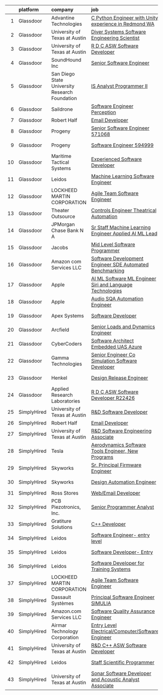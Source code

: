 

|    | platform    | company                                        | job                                                                                                                                                                                                                                                                                                                                                                                                                                                                                                                                                                                                                                                                                                                                                                                                                                                                                                                                                                                                                                                                                                                                                                                                                                                                                                                                                                                                               | update_time   | location            |
|---:|:------------|:-----------------------------------------------|:------------------------------------------------------------------------------------------------------------------------------------------------------------------------------------------------------------------------------------------------------------------------------------------------------------------------------------------------------------------------------------------------------------------------------------------------------------------------------------------------------------------------------------------------------------------------------------------------------------------------------------------------------------------------------------------------------------------------------------------------------------------------------------------------------------------------------------------------------------------------------------------------------------------------------------------------------------------------------------------------------------------------------------------------------------------------------------------------------------------------------------------------------------------------------------------------------------------------------------------------------------------------------------------------------------------------------------------------------------------------------------------------------------------|:--------------|:--------------------|
|  1 | Glassdoor   | Advantine Technologies                         | [C     Python Engineer with Unity experience in Redmond  WA](https://www.glassdoor.com/partner/jobListing.htm?pos=117&ao=1136043&s=58&guid=000001836935a55f99567911fa040266&src=GD_JOB_AD&t=SR&vt=w&cs=1_9865d4ba&cb=1663917467474&jobListingId=1008157599925&jrtk=3-0-1gdkjb9hjjfl1801-1gdkjb9i7g2f5801-3b05bea95ecf3b84-)                                                                                                                                                                                                                                                                                                                                                                                                                                                                                                                                                                                                                                                                                                                                                                                                                                                                                                                                                                                                                                                                                       | 24h           | Redmond, WA         |
|  2 | Glassdoor   | University of Texas at Austin                  | [Diver Systems Software Engineering Scientist](https://www.glassdoor.com/partner/jobListing.htm?pos=112&ao=1136043&s=58&guid=000001836935a55f99567911fa040266&src=GD_JOB_AD&t=SR&vt=w&cs=1_5231853b&cb=1663917467474&jobListingId=1008134570966&jrtk=3-0-1gdkjb9hjjfl1801-1gdkjb9i7g2f5801-b68ce17203cedfa0-)                                                                                                                                                                                                                                                                                                                                                                                                                                                                                                                                                                                                                                                                                                                                                                                                                                                                                                                                                                                                                                                                                                     | 10d           | Austin, TX          |
|  3 | Glassdoor   | University of Texas at Austin                  | [R D C   ASW Software Developer](https://www.glassdoor.com/partner/jobListing.htm?pos=110&ao=1136043&s=58&guid=000001836935a55f99567911fa040266&src=GD_JOB_AD&t=SR&vt=w&cs=1_12e772d0&cb=1663917467473&jobListingId=1008134571094&jrtk=3-0-1gdkjb9hjjfl1801-1gdkjb9i7g2f5801-505db6517f58eced-)                                                                                                                                                                                                                                                                                                                                                                                                                                                                                                                                                                                                                                                                                                                                                                                                                                                                                                                                                                                                                                                                                                                   | 10d           | Austin, TX          |
|  4 | Glassdoor   | SoundHound Inc                                 | [Senior Software Engineer](https://www.glassdoor.com/partner/jobListing.htm?pos=122&ao=1136043&s=58&guid=000001836935a55f99567911fa040266&src=GD_JOB_AD&t=SR&vt=w&ea=1&cs=1_c703e302&cb=1663917467474&jobListingId=1008130047195&jrtk=3-0-1gdkjb9hjjfl1801-1gdkjb9i7g2f5801-3428b7ce9c956431-)                                                                                                                                                                                                                                                                                                                                                                                                                                                                                                                                                                                                                                                                                                                                                                                                                                                                                                                                                                                                                                                                                                                    | 13d           | Santa Clara, CA     |
|  5 | Glassdoor   | San Diego State University Research Foundation | [IS Analyst Programmer II](https://www.glassdoor.com/partner/jobListing.htm?pos=119&ao=1136043&s=58&guid=000001836935a55f99567911fa040266&src=GD_JOB_AD&t=SR&vt=w&cs=1_be45f05e&cb=1663917467474&jobListingId=1008150424630&jrtk=3-0-1gdkjb9hjjfl1801-1gdkjb9i7g2f5801-f3dab425f644b186-)                                                                                                                                                                                                                                                                                                                                                                                                                                                                                                                                                                                                                                                                                                                                                                                                                                                                                                                                                                                                                                                                                                                         | 2d            | San Diego, CA       |
|  6 | Glassdoor   | Saildrone                                      | [Software Engineer   Perception](https://www.glassdoor.com/partner/jobListing.htm?pos=116&ao=1136043&s=58&guid=000001836935a55f99567911fa040266&src=GD_JOB_AD&t=SR&vt=w&cs=1_320525a7&cb=1663917467474&jobListingId=1008156970798&jrtk=3-0-1gdkjb9hjjfl1801-1gdkjb9i7g2f5801-51594aeaa2ed0247-)                                                                                                                                                                                                                                                                                                                                                                                                                                                                                                                                                                                                                                                                                                                                                                                                                                                                                                                                                                                                                                                                                                                   | 24h           | Alameda, CA         |
|  7 | Glassdoor   | Robert Half                                    | [Email Developer](https://www.glassdoor.com/partner/jobListing.htm?pos=105&ao=1110586&s=58&guid=000001836935a55f99567911fa040266&src=GD_JOB_AD&t=SR&vt=w&ea=1&cs=1_4965151a&cb=1663917467473&jobListingId=1008145675095&cpc=334ABAF5D42DC775&jrtk=3-0-1gdkjb9hjjfl1801-1gdkjb9i7g2f5801-1d30b377a342ae9d--6NYlbfkN0CpzDdaQkua3np5pkmj49lKioZwmwxQ-yx5plwbYmV_MzWNBoPgCjn5bOtxNwC6GJ4nMXlh70SbCFcICXIgnZkuA1M2Q3cbZxvyy2idv8eL8hhk9lI80DRwFm1NMXGvI86YHjJOPaVV2F-OE7mVDddpF962aw6WMRMYnU2tZV44lSwwG1i4aejl2DSumr7C7X44jQqGNvTYpVvRYDh9Xp1aH0j58ijKkkOHjFKHpBcnuz4zzlq4jAuCOUWjVuZ7x6yIIV9n7AIi8zzU0AURr_dftU9i9gCRo7SgVDk184A994wLBgfaWNRwrv5XhKQPzTCHb1heyRJwrc6Q_-H7EC1pYz9GdWRrd7fqqWBIwZbWjb2GcTl81M9KUsVblJ_3oWUXQAlvDkmC9lNWV3fRw7nnsxd_lI7rBjub1RtqNtUlm2aD5scM5Rsp4KLbzaYmS0rHXHwv_n6N4f0a7GyyJLfLyMtblIUgNLhzwbR6f6g_PHyFZUcnwxUTYXXBUM4QISe-kB1iITsfuO4MZPypF14TRhfjHYKOLkLsh4IbIJH6Tzh-tSl8bwID)                                                                                                                                                                                                                                                                                                                                                                                                                                                                                                        | 6d            | Denver, CO          |
|  8 | Glassdoor   | Progeny                                        | [Senior Software Engineer   571068 ](https://www.glassdoor.com/partner/jobListing.htm?pos=123&ao=1136043&s=58&guid=000001836935a55f99567911fa040266&src=GD_JOB_AD&t=SR&vt=w&cs=1_6b23eea3&cb=1663917467474&jobListingId=1008146023366&jrtk=3-0-1gdkjb9hjjfl1801-1gdkjb9i7g2f5801-f0fd6c0004d9c04e-)                                                                                                                                                                                                                                                                                                                                                                                                                                                                                                                                                                                                                                                                                                                                                                                                                                                                                                                                                                                                                                                                                                               | 6d            | Canonsburg, PA      |
|  9 | Glassdoor   | Progeny                                        | [Software Engineer  594999 ](https://www.glassdoor.com/partner/jobListing.htm?pos=121&ao=1136043&s=58&guid=000001836935a55f99567911fa040266&src=GD_JOB_AD&t=SR&vt=w&cs=1_6423f38f&cb=1663917467474&jobListingId=1008134031369&jrtk=3-0-1gdkjb9hjjfl1801-1gdkjb9i7g2f5801-6d016ac3371836b7-)                                                                                                                                                                                                                                                                                                                                                                                                                                                                                                                                                                                                                                                                                                                                                                                                                                                                                                                                                                                                                                                                                                                       | 10d           | Manassas, VA        |
| 10 | Glassdoor   | Maritime Tactical Systems                      | [Experienced Software Developer](https://www.glassdoor.com/partner/jobListing.htm?pos=101&ao=1110586&s=58&guid=000001836935a55f99567911fa040266&src=GD_JOB_AD&t=SR&vt=w&ea=1&cs=1_57fc297a&cb=1663917467473&jobListingId=1008149197652&cpc=4D489A1B82E31BBF&jrtk=3-0-1gdkjb9hjjfl1801-1gdkjb9i7g2f5801-81bb24394b5abab6--6NYlbfkN0AtR68e5gWpPxoovZgA7Udo-dcymoK0NpHFMpIgh7LYzw56sJYO5BCaP-bqJbaXFb_-ej51BS-QNSIWQaRzNmG2_RvMR4LiDIjiWnQ0kaTCf_kylRMyRIsBM2wpIDBlBWIhyaDEsQtPzD_cB10uLc6yBP3cPpsqVA5vTZpkP-AhwayiN2eDEH1kNS-S8pAfwLIuJQ_nxhWvvBNIYMUZ_pJzFpohjYbDaA6MxgvuP_jjZtfPWpvpDW5GGYi0bp3zpz8UtASGTP9oZzF9bYvD5IR3zFdNLmNOlpBilvjUR83lu2nvKwBC8z69fBlwkOV7hKBuXtL_DAwqj5pr6bToZXIfeF9apgmMxups78wimsd_8bIdRfA7Jj3-4Wp7k2PyXAz57IEtyjGRftvIXHVfZ0sKBR1oDn6xBoBB8_nFAHIaX-SPM-o8PayPhhSNtJzOvUmWzRG7kKj4OwaFx2CnMooudGdtiXVeg6WNHZpXOaezPPfV4tGMwrig9dIPNxEaEHPUxwbdE1JkFx-JLsqrhyyZ)                                                                                                                                                                                                                                                                                                                                                                                                                                                                                                                         | 3d            | Melbourne, FL       |
| 11 | Glassdoor   | Leidos                                         | [Machine Learning Software Engineer](https://www.glassdoor.com/partner/jobListing.htm?pos=103&ao=1110586&s=58&guid=000001836935a55f99567911fa040266&src=GD_JOB_AD&t=SR&vt=w&cs=1_7a4c07a7&cb=1663917467473&jobListingId=1008154058643&cpc=C19BE7EA145E205E&jrtk=3-0-1gdkjb9hjjfl1801-1gdkjb9i7g2f5801-ae7c0370de18daf7--6NYlbfkN0CZUO70VSdYKA8PR3jfrSh5ljhqJhfDt0PzQCMubt8cRihWbmqO_-Ccw6DGinMZCyK2ZE0rkuApsHeGNKrS9WTgWTVzUq_zBkMtMKRl2EVMdGDdu3O6zficjxrw1LNdb1H9xU-dLv_XXB74BQOK0elhW8zL9Y6v8u2TAJaWLAm3Z616Tq40DAumLe7KFlxIeIWptN4iA6FVw3Zv8xmu2Ts2Z4wtaIetTQ7xzVbnr-gGzK6-Bs5mAGXVDFkgvniwdzpTGuWlg-ml0u8ZdQYwntKgjh8nfR3BTHuxEu79pu6S9pSwTbosLKAP9Lr7PUw8nV0U2W_NDHuAwz6mzE-UL9YjDVPHxKoadz7AxEqHtFpB32gi1GrXupdPxhvQP9lXjCd6Bj8xOFfxVgBvSHbF4sDeB_k1FG0vdfwZRdPkPf2bt4UisyVmBJhJCr_jAC6zFaI7_xLiFD8NrgSeTlDaQd67M5inc5RmuBovnqN2PboVY8BXsX3_ms_6Gq1AmTVrglgG0vZuTMLKd9ql9fqkIQiNpDZ2puvA0ye9GfGvrTC5EF4yLexn13KGgmAd8i_L2xzj_MLsNFG0z7akFCEWBbf99HVUW2Q3vx6rBxyeWLvPbxlBVLpSgg_R2rN7PRSaaenlU-WfscsmrIhe_gxzVXeb)                                                                                                                                                                                                                                                                                                                                                                                          | 1d            | Arlington, VA       |
| 12 | Glassdoor   | LOCKHEED MARTIN CORPORATION                    | [Agile Team Software Engineer](https://www.glassdoor.com/partner/jobListing.htm?pos=104&ao=1110586&s=58&guid=000001836935a55f99567911fa040266&src=GD_JOB_AD&t=SR&vt=w&cs=1_be56857e&cb=1663917467473&jobListingId=1008157427345&cpc=D2F1DE17EE1F43B9&jrtk=3-0-1gdkjb9hjjfl1801-1gdkjb9i7g2f5801-c601795b34351101--6NYlbfkN0BuMqUtaNIakuoGTB-u7I0EvtcrTK1_bHO6_bsORPCvsL7zkQUfIzpY4doIgp_GoHrdWwRHLC1L1F-NTj7I9bniL9bd7P7cGA1R3ynlaMUiL1G1I1fQGpDJM8PDMow5kSXMVLGknX_E_ksfSda1IQx-WOKLNd1bNNBCCPk3Y7j18MyLTtvV7HSC_mrpvYLEq1NHFjD6odH7WIACwLsdyWlU1_dLwHR_JFYvEYc6N8FCSNTGhChPaN_GgIPPG-5NuF4levV6ma4y4dalBmYfwK9p7KH6bPlDOS4kjpI5pp0I2CJrzU-UN7WaZ1dFWMeE-a-Lniit4RFImSy3_HKFjiPACksWU_wkDe_shFlks2EUy0Rk2uoS-FtiLkij51INvZ2xb4lBeFOvV_t_sPEOhwBeuZGfv3KF644DvPq4lvQ9cURwnH9COYJXzL5H0KYHr3FchvSfDsMhH_Vcm6PgxxFHKpuzYzDsZNqlXboKT_ug5UMxALpyEDVaMCdeJt6TLrBPXsRvF2kIBQoIVOm4vMg3XWkWFBBVxGp2NhVhiHS0wtpvwK2NPjdYKRl1T4Cxqenr1_vk_Nqk_qNwqh28O4XTxVy6TjydeSxJ7vrXuXeswDrwlGGmU0BcJHC8jvWqa8xZXQAAO2CNNRVqL3i-IF6P)                                                                                                                                                                                                                                                                                                                                                                                                | 24h           | Manassas, VA        |
| 13 | Glassdoor   | Theater Outsource                              | [Controls Engineer   Theatrical Automation](https://www.glassdoor.com/partner/jobListing.htm?pos=120&ao=1136043&s=58&guid=000001836935a55f99567911fa040266&src=GD_JOB_AD&t=SR&vt=w&ea=1&cs=1_8325a784&cb=1663917467474&jobListingId=1008149531471&jrtk=3-0-1gdkjb9hjjfl1801-1gdkjb9i7g2f5801-67f7b1ecdf14d1e3-)                                                                                                                                                                                                                                                                                                                                                                                                                                                                                                                                                                                                                                                                                                                                                                                                                                                                                                                                                                                                                                                                                                   | 3d            | Syracuse, NY        |
| 14 | Glassdoor   | JPMorgan Chase Bank  N A                       | [Sr  Staff Machine Learning Engineer   Applied AI ML Lead](https://www.glassdoor.com/partner/jobListing.htm?pos=124&ao=1136043&s=58&guid=000001836935a55f99567911fa040266&src=GD_JOB_AD&t=SR&vt=w&cs=1_5662435d&cb=1663917467475&jobListingId=1008135419592&jrtk=3-0-1gdkjb9hjjfl1801-1gdkjb9i7g2f5801-c192268a470b92e3-)                                                                                                                                                                                                                                                                                                                                                                                                                                                                                                                                                                                                                                                                                                                                                                                                                                                                                                                                                                                                                                                                                         | 10d           | Palo Alto, CA       |
| 15 | Glassdoor   | Jacobs                                         | [Mid Level Software Programmer](https://www.glassdoor.com/partner/jobListing.htm?pos=118&ao=1136043&s=58&guid=000001836935a55f99567911fa040266&src=GD_JOB_AD&t=SR&vt=w&cs=1_0eaa8fc6&cb=1663917467474&jobListingId=1008128557334&jrtk=3-0-1gdkjb9hjjfl1801-1gdkjb9i7g2f5801-0af984db1dd2315d-)                                                                                                                                                                                                                                                                                                                                                                                                                                                                                                                                                                                                                                                                                                                                                                                                                                                                                                                                                                                                                                                                                                                    | 13d           | Bingham Farms, MI   |
| 16 | Glassdoor   | Amazon com Services LLC                        | [Software Development Engineer  SDE  Automated Benchmarking](https://www.glassdoor.com/partner/jobListing.htm?pos=115&ao=1136043&s=58&guid=000001836935a55f99567911fa040266&src=GD_JOB_AD&t=SR&vt=w&cs=1_d53e966a&cb=1663917467474&jobListingId=1008144113447&jrtk=3-0-1gdkjb9hjjfl1801-1gdkjb9i7g2f5801-93604167f71390ef-)                                                                                                                                                                                                                                                                                                                                                                                                                                                                                                                                                                                                                                                                                                                                                                                                                                                                                                                                                                                                                                                                                       | 6d            | Seattle, WA         |
| 17 | Glassdoor   | Apple                                          | [AI ML   Software  ML  Engineer  Siri and Language Technologies](https://www.glassdoor.com/partner/jobListing.htm?pos=111&ao=1136043&s=58&guid=000001836935a55f99567911fa040266&src=GD_JOB_AD&t=SR&vt=w&cs=1_4d02a7cf&cb=1663917467473&jobListingId=1008146904371&jrtk=3-0-1gdkjb9hjjfl1801-1gdkjb9i7g2f5801-c37c15d6316a917e-)                                                                                                                                                                                                                                                                                                                                                                                                                                                                                                                                                                                                                                                                                                                                                                                                                                                                                                                                                                                                                                                                                   | 5d            | Cambridge, MA       |
| 18 | Glassdoor   | Apple                                          | [Audio SQA Automation Engineer](https://www.glassdoor.com/partner/jobListing.htm?pos=114&ao=1136043&s=58&guid=000001836935a55f99567911fa040266&src=GD_JOB_AD&t=SR&vt=w&cs=1_df8ebe62&cb=1663917467474&jobListingId=1008146904400&jrtk=3-0-1gdkjb9hjjfl1801-1gdkjb9i7g2f5801-2883d3b1dd5e8401-)                                                                                                                                                                                                                                                                                                                                                                                                                                                                                                                                                                                                                                                                                                                                                                                                                                                                                                                                                                                                                                                                                                                    | 5d            | Cupertino, CA       |
| 19 | Glassdoor   | Apex Systems                                   | [Software Developer](https://www.glassdoor.com/partner/jobListing.htm?pos=107&ao=1110586&s=58&guid=000001836935a55f99567911fa040266&src=GD_JOB_AD&t=SR&vt=w&ea=1&cs=1_11017332&cb=1663917467474&jobListingId=1008143341273&cpc=8795CF9063CD573D&jrtk=3-0-1gdkjb9hjjfl1801-1gdkjb9i7g2f5801-28844eac39369d01--6NYlbfkN0DqWjE27Bj7wQp7zwejGyju2OyxUuq4SEucXSyN07WCWejYvQmJsgF2DYF8Y-TYieAFOYR7mwoVX3UFdAgmeb2F2B3opQw2wHm_zyLHmy4TCBnCgpLmuLRoHVj1p-weLc43NmWqS76UxEsRtpvNfmgjelNHp-FkrimqmxUiFI9vr882Cj15v_KTtFxwsC4Dcn4uIJfG3eAvdRf5iMmNEkzFP5D29zXietym5a8nlBnqnSG2N0FkJNUD-AuGOcjVlEuZKir3JXXKUX9jTqVdsHHgBSYmRcBLRS_JGg_WQ6QRi0PzBcuj0KxQ9yMq7ECxV7E1OeWiiA-WH03kzVPP4q4cgR_xogsB9dLkIN9RPCKNtO7lzSxo9czOieoLML0MOG8SfG6ZdIjyS5ecDEp6l8CNfD7JACdMU3bY6G0ldFwOuYmDzRED7CbxbidxjX_hlsWTi4Zw5I0udnwV3tNDFcwGHLm-kdM8c3XKJBlkZ7hL-ApVjs-UxrOpomfNTOYKgVATLeKJw_5k_Gt-B9AoyxiccrN9_iFKB2jye56eJz1E8MlDrdkGLWav-4vy8SuOK7owr2Be4lofP378f7JLcxBvYMWFJAr8j6Z1EuxpLGp-C16G0KQzoOlVH5jBx4UyJeYl-DrC8AvntQ%3D%3D)                                                                                                                                                                                                                                                                                                                                                                                                         | 7d            | Bethesda, MD        |
| 20 | Glassdoor   | Arcfield                                       | [Senior Loads and Dynamics Engineer](https://www.glassdoor.com/partner/jobListing.htm?pos=102&ao=1110586&s=58&guid=000001836935a55f99567911fa040266&src=GD_JOB_AD&t=SR&vt=w&ea=1&cs=1_3ed47c56&cb=1663917467473&jobListingId=1008156728757&cpc=275B60D2C545FCD5&jrtk=3-0-1gdkjb9hjjfl1801-1gdkjb9i7g2f5801-1877bede92c808a3--6NYlbfkN0Aiur-s0w1ecieYSDQAiv-uLYLftpJidGWuKR3kSJYF_ksnj4VBwti5kCzrU5P_S6oeiaeDO5KLkdHiwR6E9byr8ZzH7OWR5C3O74ZvvbTZIqKbRXFn4W_dMi9Rxm0zyCJA07uJpuiz-RWq98MNVpK7ioNnLdszkOsOybj0PFtZnNStw-A7-huc9mLk-R1yZ2PujE1h1doQ-mimyFqQ-s6On1cjx1Ol7O3i9FsPU8BGH-gfBQ6EAkjnkjSzIZFC6EnKa_2RjAHelSfUpLHGUYce99YvK0d1haX-NwunrgcwYUbhsU4kADKiYXskNzeudjORgobyrtyAzDI-9fwM2cS9iC8Eb_9C1CyRJw0WyiZwPL-z5d1xOnwPCmrykignBgiqNLKBUe2KVJ15wb_LYW4mGdkxsT09m1-46rcLf4L1733vj_0DFsPsCdfy7QvKCqySjlJ2XqrdSvuTMoYfO20HtpVuQYag_CDxHNObsYm4I1GeXZOZ7PWyexVDXDkmd9i9yZLrCj45-Vo8gIY8n8HKGSLYZBH224A%3D)                                                                                                                                                                                                                                                                                                                                                                                                                                                                                                       | 24h           | United States       |
| 21 | Glassdoor   | CyberCoders                                    | [Software Architect  Embedded UAS  Azure ](https://www.glassdoor.com/partner/jobListing.htm?pos=108&ao=1110586&s=58&guid=000001836935a55f99567911fa040266&src=GD_JOB_AD&t=SR&vt=w&ea=1&cs=1_ae5238ff&cb=1663917467474&jobListingId=1008152464671&cpc=9908D8D4413DBB8A&jrtk=3-0-1gdkjb9hjjfl1801-1gdkjb9i7g2f5801-2b4e161422a261f6--6NYlbfkN0CpFJQzrgRR8WqXWK1qKKEqALWJw739KlKqr2H-MSI4eoBlI4EFrmor2FYZMP3muM3oVLaOs4f3sOzq0npVdBLXadVU0r5VpHRZ8Kt5J3xmm2PUmnrfjVW3sUJVo5WdzO7IC3ShFHfywVhmoXdFmZ2AgpUTy2zM3KHH-z7t6CTqcm9ITT6UZOZbJG_81nG8A2bVxSOU-88GDA8PaZEeV8jro-aE_XsmodnqYTbqmCrCa56G5XcigtQDNZEVoOiwCuyYyn6to3vSAk_LQ0xLZBJwbBL87pdFpE0VJnFl6MNPnOkRs0lnS3U9B8MyGuBxp_HjhAOkXu3rt2VpI3ANSgp9Sq1P5I_7Oh-ee-ZDDbdjYVzPfe7Ms_CvIOyOXME6NgjgoSeMNeFPtmPBnHNmYcnhKVGNGOX9XHqNm_i2FeAl6shKvvsof0SJ9uPFXsuItRvVBI_ltydS9NszCpVFa6N8BAZZVMtzmhFo2g64i1xpKH_GpUszXwEifu4ZpFeGkr2SVZ6crLGAssWbVlrJaF-s6zNSO3rA3lVyz64U_RKf45TdfXMhpb-_ndSlcEAhbZgfqyukhlaoOf08yy9NUVOv_t9mZfVGi4uspSYQVLUjrjbP3JXv0FM9bFQqaxxX-cmEHU0SmK4FXfbLfnY1kzJ1tBjopkW2ICRmSYkEdPB7j3SwGMkXZF1Og2uIT2NVLkn5x2C05qIYwxkasYJz1kaqnyD258xbdvKxU9Ub2dk971W9a1Tie2dixQiLC73xPFLFyVUtgdDo0bL0Rr5dHDUZsDvX2aQ8FCf21mgZzn1B_urc2B9auJpDt6AVzZN67Vm5kQvjIvgAm5JjP5lzN5d8wdQcVYJ5ONvdM7X_bwYlUqBvkzVVV3JxOBfnM5Ei0eA0Mqa3PBoye43CO8PVSavyvDhth5nHeZPsiMFdMw7Hza5Xcov0HIhWYYbUHSoJQfc2eaMSLw0nxlA83YoIb88J8QJ7PalPYnHhg9bsOKl5K78eoTx4BWNt-JTIIfFG2-s%3D) | 2d            | Long Beach, CA      |
| 22 | Glassdoor   | Gamma Technologies                             | [Senior Engineer   Co Simulation Software Developer](https://www.glassdoor.com/partner/jobListing.htm?pos=113&ao=1136043&s=58&guid=000001836935a55f99567911fa040266&src=GD_JOB_AD&t=SR&vt=w&cs=1_686c867a&cb=1663917467474&jobListingId=1008157358274&jrtk=3-0-1gdkjb9hjjfl1801-1gdkjb9i7g2f5801-5fe5ab05dd114255-)                                                                                                                                                                                                                                                                                                                                                                                                                                                                                                                                                                                                                                                                                                                                                                                                                                                                                                                                                                                                                                                                                               | 24h           | Westmont, IL        |
| 23 | Glassdoor   | Henkel                                         | [Design   Release Engineer](https://www.glassdoor.com/partner/jobListing.htm?pos=106&ao=1110586&s=58&guid=000001836935a55f99567911fa040266&src=GD_JOB_AD&t=SR&vt=w&cs=1_db18a10c&cb=1663917467473&jobListingId=1008129968269&cpc=F41FEAB56D215062&jrtk=3-0-1gdkjb9hjjfl1801-1gdkjb9i7g2f5801-dd6aa8f583606936--6NYlbfkN0Bnb2JtfZ4AEsMA1Pu2i33F7qA_ifajj7vsPj00nFwV5oJ5S38d4YJev97vL1XpAk697PcgHYCrOvaQ3Dld0Ehq3dDuTjOxMQELFMqHYyzv8g-iyjePoYaXQPojbGhFNqwV1qsbWNqeA7M6FV-OtylbeTOenxbAa9MXgTQTS5a_7jf0Lvd4ZhSRE1aq9497UUzW9v6pI-q9wMENZ6CjvOkl9pM6jC1wFOy07pPl5ftmEdpboA9zSKAIPDdHn3n4hFgSXPrY4Bc-3jwPySxJOL1sq9yJy2ktXt37pV5iZHX5PFZgpmTcmlnIeuu1zsDjLSzRAUkMFjNMC5TmfhUuIFnV33uH4GjPbK5KUl7CWNp7VxkAUpu35LEDvSVT-8zIkGTtF5BXrE2bTOIKspy3yjMGnV-uBFoVf23jcgypZJF_TuyJl3pnL4vtN9LP5PvzDtpBOAzxuzMq4_m9vHF9wlTyIhIluRswcId1waFwDOEGXv9eiNqf3o3Pw4hqltHu_lCOqexzdL8c3sahF1wxAp1k8s2zMxlBOi8Z0X-_y1pgYQ%3D%3D)                                                                                                                                                                                                                                                                                                                                                                                                                                                                                                       | 13d           | Madison Heights, MI |
| 24 | Glassdoor   | Applied Research Laboratories                  | [R D C   ASW Software Developer R22426](https://www.glassdoor.com/partner/jobListing.htm?pos=109&ao=1136043&s=58&guid=000001836935a55f99567911fa040266&src=GD_JOB_AD&t=SR&vt=w&ea=1&cs=1_7842d518&cb=1663917467473&jobListingId=1008134873870&jrtk=3-0-1gdkjb9hjjfl1801-1gdkjb9i7g2f5801-9e99523256cc7a65-)                                                                                                                                                                                                                                                                                                                                                                                                                                                                                                                                                                                                                                                                                                                                                                                                                                                                                                                                                                                                                                                                                                       | 10d           | Austin, TX          |
| 25 | SimplyHired | University of Texas at Austin                  | [R&D Software Developer](https://www.simplyhired.com/job/vqHuy_oZJgXYZ1HSMIdDPj22ukbWjaDArX3G_rEkMwPmFtnM5JtubQ?q=acoustic+developer)                                                                                                                                                                                                                                                                                                                                                                                                                                                                                                                                                                                                                                                                                                                                                                                                                                                                                                                                                                                                                                                                                                                                                                                                                                                                             | Recently      | Austin, TX          |
| 26 | SimplyHired | Robert Half                                    | [Email Developer](https://www.simplyhired.com/job/BVIgBJgCpxv-cFy0d_7E9Pz7QxiyU_8mBeDOWeRs5Ka68IK6Es0Vsw?q=acoustic+developer)                                                                                                                                                                                                                                                                                                                                                                                                                                                                                                                                                                                                                                                                                                                                                                                                                                                                                                                                                                                                                                                                                                                                                                                                                                                                                    | 6d            | Denver, CO          |
| 27 | SimplyHired | University of Texas at Austin                  | [R&D Software Engineering Associate](https://www.simplyhired.com/job/EBH9qDH0Ax58EtcS7HneCCVW4gYqLVAq9TnsfzRruRjBypKUE6-j8w?q=acoustic+developer)                                                                                                                                                                                                                                                                                                                                                                                                                                                                                                                                                                                                                                                                                                                                                                                                                                                                                                                                                                                                                                                                                                                                                                                                                                                                 | Recently      | Austin, TX          |
| 28 | SimplyHired | Tesla                                          | [Aerodynamics Software Tools Engineer, New Programs](https://www.simplyhired.com/job/zO8gcthxFQqgNmwD9bdYUrhRy13Ovr3XTHhU0ibGJoZo7L7tcfLxOw?q=acoustic+developer)                                                                                                                                                                                                                                                                                                                                                                                                                                                                                                                                                                                                                                                                                                                                                                                                                                                                                                                                                                                                                                                                                                                                                                                                                                                 | Recently      | Hawthorne, CA       |
| 29 | SimplyHired | Skyworks                                       | [Sr. Principal Firmware Engineer](https://www.simplyhired.com/job/yuEUvYe0pl4Po-wAwnXRdK_l9ULtLEgCAnIciQtolHAur5kp79b7-w?q=acoustic+developer)                                                                                                                                                                                                                                                                                                                                                                                                                                                                                                                                                                                                                                                                                                                                                                                                                                                                                                                                                                                                                                                                                                                                                                                                                                                                    | Recently      | Beaverton, OR       |
| 30 | SimplyHired | Skyworks                                       | [Design Automation Engineer](https://www.simplyhired.com/job/GMzk5upUbz1qF-SBrkSsFLsiN5caOM8v4mIg5O0FWal4rG395wgOhA?q=acoustic+developer)                                                                                                                                                                                                                                                                                                                                                                                                                                                                                                                                                                                                                                                                                                                                                                                                                                                                                                                                                                                                                                                                                                                                                                                                                                                                         | Recently      | Beaverton, OR       |
| 31 | SimplyHired | Ross Stores                                    | [Web/Email Developer](https://www.simplyhired.com/job/iapHcCXyBAwSCQxFgqTzcH6pCeCWlT5U6RhkIjo60dultz2bPETatw?q=acoustic+developer)                                                                                                                                                                                                                                                                                                                                                                                                                                                                                                                                                                                                                                                                                                                                                                                                                                                                                                                                                                                                                                                                                                                                                                                                                                                                                | Recently      | Dublin, CA          |
| 32 | SimplyHired | PCB Piezotronics, Inc.                         | [Senior Programmer Analyst](https://www.simplyhired.com/job/eQBYwWiHkxugufpP5RasTROUJ8GSCTQyB7il0JPt8M58snoQJ9LUjQ?q=acoustic+developer)                                                                                                                                                                                                                                                                                                                                                                                                                                                                                                                                                                                                                                                                                                                                                                                                                                                                                                                                                                                                                                                                                                                                                                                                                                                                          | Recently      | Depew, NY           |
| 33 | SimplyHired | Gratiture Solutions                            | [C++ Developer](https://www.simplyhired.com/job/gLdS7TlxgJv6w6Jqu9bmi4KwhN9IwqX-SrFOKvDJP8TR1KwI8gsJyw?q=acoustic+developer)                                                                                                                                                                                                                                                                                                                                                                                                                                                                                                                                                                                                                                                                                                                                                                                                                                                                                                                                                                                                                                                                                                                                                                                                                                                                                      | Recently      | Remote              |
| 34 | SimplyHired | Leidos                                         | [Software Engineer- entry level](https://www.simplyhired.com/job/Az5T0epSSCPR4XV7ajlOEo-A-9r5_k74JX5R6cCBLGfq_-y5m99KRg?q=acoustic+developer)                                                                                                                                                                                                                                                                                                                                                                                                                                                                                                                                                                                                                                                                                                                                                                                                                                                                                                                                                                                                                                                                                                                                                                                                                                                                     | Recently      | Bethesda, MD        |
| 35 | SimplyHired | Leidos                                         | [Software Developer- Entry](https://www.simplyhired.com/job/OMt6vZk5JeJAtZd3_3AKdJWbvrBfdKa6bpt0Tl_hJw-ZvKWKZccq1Q?q=acoustic+developer)                                                                                                                                                                                                                                                                                                                                                                                                                                                                                                                                                                                                                                                                                                                                                                                                                                                                                                                                                                                                                                                                                                                                                                                                                                                                          | Recently      | Bethesda, MD        |
| 36 | SimplyHired | Leidos                                         | [Software Developer for Training Systems](https://www.simplyhired.com/job/bkZMqLcMEW3WoKMF4vv5LTlDXVzHoXRsF35WIS_tZNhHme0iBV-Cow?q=acoustic+developer)                                                                                                                                                                                                                                                                                                                                                                                                                                                                                                                                                                                                                                                                                                                                                                                                                                                                                                                                                                                                                                                                                                                                                                                                                                                            | Recently      | Bethesda, MD        |
| 37 | SimplyHired | LOCKHEED MARTIN CORPORATION                    | [Agile Team Software Engineer](https://www.simplyhired.com/job/Bb51HkQy-2su1GpzhGynACvjPLYE6Wvg9mIpxfLIaj4sC19YaDYgLg?q=acoustic+developer)                                                                                                                                                                                                                                                                                                                                                                                                                                                                                                                                                                                                                                                                                                                                                                                                                                                                                                                                                                                                                                                                                                                                                                                                                                                                       | Today         | Manassas, VA        |
| 38 | SimplyHired | Dassault Systèmes                              | [Principal Software Engineer SIMULIA](https://www.simplyhired.com/job/EoyCNNBK4UDsF5Gx7YzyR7Q6olXn4fnrw8HCQt0MME2YG7Gjcx7NiA?q=acoustic+developer)                                                                                                                                                                                                                                                                                                                                                                                                                                                                                                                                                                                                                                                                                                                                                                                                                                                                                                                                                                                                                                                                                                                                                                                                                                                                | Recently      | Waltham, MA         |
| 39 | SimplyHired | Amazon.com Services LLC                        | [Software Quality Assurance Engineer](https://www.simplyhired.com/job/t2IqTwF4IlbghUcNE76MLzQ9ZICkzP-5nrr4ww1rEVKclhw9WdJPwA?q=acoustic+developer)                                                                                                                                                                                                                                                                                                                                                                                                                                                                                                                                                                                                                                                                                                                                                                                                                                                                                                                                                                                                                                                                                                                                                                                                                                                                | Recently      | Sunnyvale, CA       |
| 40 | SimplyHired | Airmar Technology Corporation                  | [Entry Level Electrical/Computer/Software Engineer](https://www.simplyhired.com/job/z2fxVZM99vLfSzIS4Eq3YOhVwknu4HEQL9KGZzmxXvMPxeQugLC3TQ?q=acoustic+developer)                                                                                                                                                                                                                                                                                                                                                                                                                                                                                                                                                                                                                                                                                                                                                                                                                                                                                                                                                                                                                                                                                                                                                                                                                                                  | Recently      | Milford, NH         |
| 41 | SimplyHired | University of Texas at Austin                  | [R&D C++ ASW Software Developer](https://www.simplyhired.com/job/pEQni4i9pOYw9IXH3I-IIZgzh2BAMODia4K5kiQKcErX1n4dTTq5gQ?q=acoustic+developer)                                                                                                                                                                                                                                                                                                                                                                                                                                                                                                                                                                                                                                                                                                                                                                                                                                                                                                                                                                                                                                                                                                                                                                                                                                                                     | 10d           | Austin, TX          |
| 42 | SimplyHired | Leidos                                         | [Staff Scientific Programmer](https://www.simplyhired.com/job/GNbhlB7-Uc2eQlyNGjE87jjN9fhs_0AC_FMmdKmdJzhKOfWyK-2yuA?q=acoustic+developer)                                                                                                                                                                                                                                                                                                                                                                                                                                                                                                                                                                                                                                                                                                                                                                                                                                                                                                                                                                                                                                                                                                                                                                                                                                                                        | Recently      | Bethesda, MD        |
| 43 | SimplyHired | University of Texas at Austin                  | [Sonar Software Developer and Acoustic Analyst Associate](https://www.simplyhired.com/job/G6MGPKPgcpavQ_-zy-lkoVJ1WVl1gKkEFvxcG1plaIkhkbEhWdhHOA?q=acoustic+developer)                                                                                                                                                                                                                                                                                                                                                                                                                                                                                                                                                                                                                                                                                                                                                                                                                                                                                                                                                                                                                                                                                                                                                                                                                                            | Recently      | Austin, TX          |